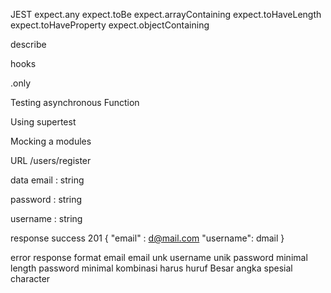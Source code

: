 JEST 
expect.any
expect.toBe
expect.arrayContaining
expect.toHaveLength
expect.toHaveProperty
expect.objectContaining 

describe

hooks

.only

Testing asynchronous Function

Using supertest

Mocking a modules


URL
/users/register

data 
email : string

password : string

username : string

response success
201
{
  "email" : d@mail.com
  "username": dmail
}

error response
format email
email unk
username unik
password minimal length
password minimal kombinasi harus huruf Besar angka spesial character
